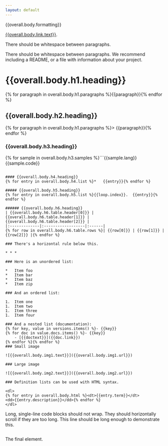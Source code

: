 ```yaml
---
layout: default
---
```


{{overall.body.formatting}}

[{{overall.body.link.text}}]({{overall.body.link.url}}).

There should be whitespace between paragraphs.

There should be whitespace between paragraphs. We recommend including a README, or a file with information about your project.

# {{overall.body.h1.heading}}
{% for paragraph in overall.body.h1.paragraphs %}{{paragraph}}{% endfor %}

## {{overall.body.h2.heading}}
{% for paragraph in overall.body.h1.paragraphs %}> {{paragraph}}{% endfor %}

### {{overall.body.h3.heading}}
{% for sample in overall.body.h3.samples %}```{{sample.lang}}
{{sample.code}}
```{% endfor %}

#### {{overall.body.h4.heading}}
{% for entry in overall.body.h4.list %}*   {{entry}}{% endfor %}

##### {{overall.body.h5.heading}}
{% for entry in overall.body.h5.list %}{{loop.index}}.  {{entry}}{% endfor %}

###### {{overall.body.h6.heading}}
| {{overall.body.h6.table.header[0]}} | {{overall.body.h6.table.header[1]}} | {{overall.body.h6.table.header[2]}} |
|:-------------|:------------------|:------|
{% for row in overall.body.h6.table.rows %}| {{row[0]}} | {{row[1]}} | {{row[2]}} |{% endfor %}

### There's a horizontal rule below this.

* * *

### Here is an unordered list:

*   Item foo
*   Item bar
*   Item baz
*   Item zip

### And an ordered list:

1.  Item one
1.  Item two
1.  Item three
1.  Item four

### And a nested list (documentation):
{% for key, value in versions.items() %}- {{key}}
{% for doc in value.docs.items() %}- {{key}}
	- [{{doctext}}]({{doc.link}})
{% endfor %}{% endfor %}
### Small image

![{{overall.body.img1.text}}]({{overall.body.img1.url}})

### Large image

![{{overall.body.img2.text}}]({{overall.body.img2.url}})

### Definition lists can be used with HTML syntax.

<dl>
{% for entry in overall.body.html %}<dt>{{entry.term}}</dt>
<dd>{{entry.description}}</dd>{% endfor %}
</dl>

```
Long, single-line code blocks should not wrap. They should horizontally scroll if they are too long. This line should be long enough to demonstrate this.
```

```
The final element.
```
